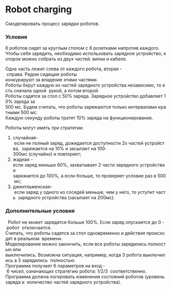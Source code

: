 # Robot charging

Смоделировать процесс зарядки роботов.
 
### Условия
6 роботов сидят за круглым столом с 6 розетками напротив каждого.
 
Чтобы себя зарядить, необходимо использовать зарядное устройство, которое можно
собрать из двух частей: вилки и кабеля.

Одна часть лежит слева от каждого робота, вторая ­ справа. Рядом сидящие роботы 
конкурируют за владение этими частями.
 
Роботы берут каждую из частей зарядного устройства независимо, то есть сначала одной 
рукой, а потом второй.
 
Роботы садятся за стол с 50% заряда. Зарядное устройство добавляет 10% заряда за 
500 мс. Будем считать, что роботы заряжаются только интервалами кратными 500 мс.
 
Каждую секунду роботы тратят 10% заряда на функционирование.

Роботы могут иметь три ​стратегии​:
 
1. случайная​ - если не полный заряд, дожидается доступности 2х частей устройства, 
заряжается на 10% и засыпает на 100­300мс (случайно) и повторяет;
 
2.  жадная​ - если заряд меньше 60%, захватывает 2 части зарядного устройства и 
заряжается до 100%, а если больше, то проверяет условие раз в 500 мс;
 
3. джентльменская​ - если заряд у одного из соседей меньше, чем у него, то уступит часть 
зарядного устройства (засыпает на 200мс).
 
### Дополнительные условия 
 
Робот не может зарядится больше 100%. Если заряд опускается до 0 ­ робот 
отключается. 
Считать, что роботы садятся за стол одновременно и действия происходят в реальном 
времени. 
 
Моделирование можно закончить, если все роботы зарядились полностью или 
выключились. Возможна ситуация, например, когда 3 робота выключились а 3 зарядились 
полностью. 
 
Программа получает 6 параметров на вход ­ 6 чисел, означающих стратегию робота: 1/2/3 
соответственно. 
 
Программа должна логировать изменения состояний роботов (уровень заряда и 
количество частей зарядного устройства). 